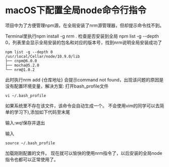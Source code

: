 # macOS下配置全局node命令行指令

项目中为了方便管理npm源，在全局安装了nrm源管理器，但却提示命令找不到。

Terminal里执行npm install -g nrm .
检查是否安装到全局 npm list -g --depth 0，列表里会显示全局安装的包名和对应的版本号，找到nrm说明全局安装成功了


```
npm list -g --depth 0
/usr/local/Cellar/node/10.9.0/lib
├── cnpm@6.0.0
├── mocha@5.2.0
└── nrm@1.0.2
```

此时执行nrm add {仓库地址} 会提示command not found，出现该问题的原因是没有配置环境变量，解决方案:
打开bash_profile文件  

```
vi ~/.bash_profile
```

如果系统里不存在该文件，该命令会自动生成一个。
不会使用vim的同学可以去简单的学习下),添加如下代码至末尾


输入:wq!保存并退出

输入

```
source ~/.bash_profile
```

加载刚刚配置的文件。
现在就可以愉快的使用nrm指令了，以后安装的全局node指令也都可以正常使用了。